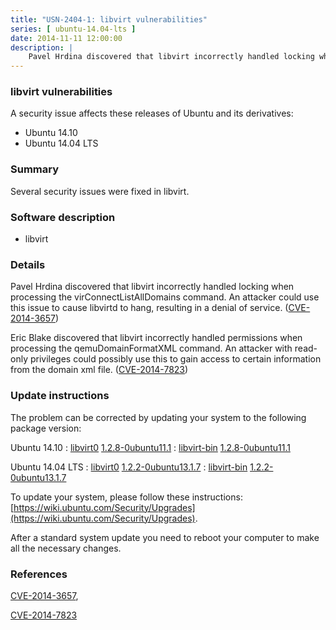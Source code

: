 ```yaml
---
title: "USN-2404-1: libvirt vulnerabilities"
series: [ ubuntu-14.04-lts ]
date: 2014-11-11 12:00:00
description: |
    Pavel Hrdina discovered that libvirt incorrectly handled locking when processing the virConnectListAllDomains command. An attacker could use this issue to cause libvirtd to hang, resulting in a denial of service. ([CVE-2014-3657](http://people.ubuntu.com/~ubuntu-security/cve/CVE-2014-3657))
--- 
```

 
### libvirt vulnerabilities

A security issue affects these releases of Ubuntu and its derivatives:

* Ubuntu 14.10
* Ubuntu 14.04 LTS

### Summary

Several security issues were fixed in libvirt. 

### Software description

* libvirt 

### Details

Pavel Hrdina discovered that libvirt incorrectly handled locking when processing the virConnectListAllDomains command. An attacker could use this issue to cause libvirtd to hang, resulting in a denial of service. ([CVE-2014-3657](http://people.ubuntu.com/~ubuntu-security/cve/CVE-2014-3657))

Eric Blake discovered that libvirt incorrectly handled permissions when processing the qemuDomainFormatXML command. An attacker with read-only privileges could possibly use this to gain access to certain information from the domain xml file. ([CVE-2014-7823](http://people.ubuntu.com/~ubuntu-security/cve/CVE-2014-7823)) 

### Update instructions

The problem can be corrected by updating your system to the following package version:

Ubuntu 14.10
 : [libvirt0](https://launchpad.net/ubuntu/+source/libvirt) <span> [1.2.8-0ubuntu11.1](https://launchpad.net/ubuntu/+source/libvirt/1.2.8-0ubuntu11.1) </span> 
 : [libvirt-bin](https://launchpad.net/ubuntu/+source/libvirt) <span> [1.2.8-0ubuntu11.1](https://launchpad.net/ubuntu/+source/libvirt/1.2.8-0ubuntu11.1) </span> 

Ubuntu 14.04 LTS
 : [libvirt0](https://launchpad.net/ubuntu/+source/libvirt) <span> [1.2.2-0ubuntu13.1.7](https://launchpad.net/ubuntu/+source/libvirt/1.2.2-0ubuntu13.1.7) </span> 
 : [libvirt-bin](https://launchpad.net/ubuntu/+source/libvirt) <span> [1.2.2-0ubuntu13.1.7](https://launchpad.net/ubuntu/+source/libvirt/1.2.2-0ubuntu13.1.7) </span> 

To update your system, please follow these instructions: [https://wiki.ubuntu.com/Security/Upgrades](https://wiki.ubuntu.com/Security/Upgrades).

After a standard system update you need to reboot your computer to make all the necessary changes. 

### References

 [CVE-2014-3657](http://people.ubuntu.com/~ubuntu-security/cve/CVE-2014-3657), 

 [CVE-2014-7823](http://people.ubuntu.com/~ubuntu-security/cve/CVE-2014-7823)
 
